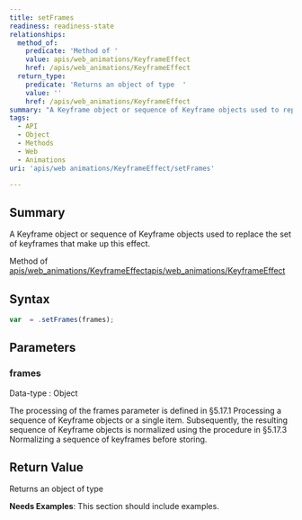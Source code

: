 ```yaml
---
title: setFrames
readiness: readiness-state
relationships:
  method_of:
    predicate: 'Method of '
    value: apis/web_animations/KeyframeEffect
    href: /apis/web_animations/KeyframeEffect
  return_type:
    predicate: 'Returns an object of type  '
    value: ''
    href: /apis/web_animations/KeyframeEffect
summary: "A Keyframe object or sequence of Keyframe objects used to replace the set of keyframes that make up this effect.\n"
tags:
  - API
  - Object
  - Methods
  - Web
  - Animations
uri: 'apis/web animations/KeyframeEffect/setFrames'

---
```

## <span>Summary</span>

A Keyframe object or sequence of Keyframe objects used to replace the set of keyframes that make up this effect.

Method of [apis/web\_animations/KeyframeEffect](/apis/web_animations/KeyframeEffect)[apis/web\_animations/KeyframeEffect](/apis/web_animations/KeyframeEffect)

## <span>Syntax</span>

``` js
var  = .setFrames(frames);
```

## <span>Parameters</span>

### <span>frames</span>

 Data-type
:   Object

 The processing of the frames parameter is defined in §5.17.1 Processing a sequence of Keyframe objects or a single item. Subsequently, the resulting sequence of Keyframe objects is normalized using the procedure in §5.17.3 Normalizing a sequence of keyframes before storing.

## <span>Return Value</span>

Returns an object of type<span></span>

**Needs Examples**: This section should include examples.

